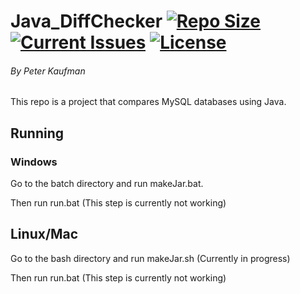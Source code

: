 # Java_DiffChecker [![Repo Size](https://reposs.herokuapp.com/?path=pjkaufman/Java_DiffChecker)](https://github.com/pjkaufman/Java_DiffChecker)  [![Current Issues](https://img.shields.io/github/issues/pjkaufman/Java_DiffChecker.svg)](https://github.com/pjkaufman/Java_DiffChecker/issues)  [![License](https://img.shields.io/github/license/pjkaufman/Java_DiffChecker.svg)](https://github.com/pjkaufman/Java_DiffChecker/blob/master/LICENSE)
###### By Peter Kaufman
This repo is a project that compares MySQL databases using Java.
## Running
### Windows
Go to the batch directory and run makeJar.bat.

Then run run.bat (This step is currently not working)
## Linux/Mac
Go to the bash directory and run makeJar.sh (Currently in progress)

Then run run.bat (This step is currently not working)
